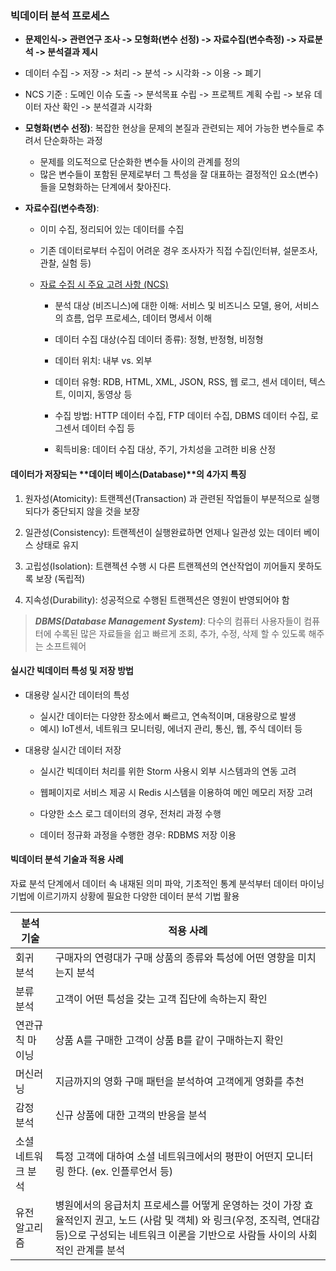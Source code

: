 ### 빅데이터 분석 프로세스

- **문제인식-> 관련연구 조사 -> 모형화(변수 선정) -> 자료수집(변수측정) -> 자료분석 -> 분석결과 제시**

- 데이터 수집 -> 저장 -> 처리 -> 분석 -> 시각화 -> 이용 -> 폐기

- NCS 기준 : 도메인 이슈 도출 -> 분석목표 수립 -> 프로젝트 계획 수립 -> 보유 데이터 자산 확인 -> 분석결과 시각화

  

- **모형화(변수 선정)**: 복잡한 현상을 문제의 본질과 관련되는 제어 가능한 변수들로 추려서 단순화하는 과정

  - 문제를 의도적으로 단순화한 변수들 사이의 관계를 정의
  - 많은 변수들이 포함된 문제로부터 그 특성을 잘 대표하는 결정적인 요소(변수)들을 모형화하는 단계에서 찾아진다.

- **자료수집(변수측정)**: 

  - 이미 수집, 정리되어 있는 데이터를 수집

  - 기존 데이터로부터 수집이 어려운 경우 조사자가 직접 수집(인터뷰, 설문조사, 관찰, 실험 등)

  - <u>자료 수집 시 주요 고려 사항 (NCS)</u>

    - 분석 대상 (비즈니스)에 대한 이해: 서비스 및 비즈니스 모델, 용어, 서비스의 흐름, 업무 프로세스, 데이터 명세서 이해

    - 데이터 수집 대상(수집 데이터 종류): 정형, 반정형, 비정형 

    - 데이터 위치: 내부 vs. 외부

    - 데이터 유형: RDB, HTML, XML, JSON, RSS, 웹 로그, 센서 데이터, 텍스트, 이미지, 동영상 등

    - 수집 방법: HTTP 데이터 수집, FTP 데이터 수집, DBMS 데이터 수집, 로그센서 데이터 수집 등

    - 획득비용: 데이터 수집 대상, 주기, 가치성을 고려한 비용 산정

      

#### 데이터가 저장되는 **데이터 베이스(Database)**의 4가지 특징

1) 원자성(Atomicity): 트랜젝션(Transaction) 과 관련된 작업들이 부분적으로 실행되다가 중단되지 않을 것을 보장

2) 일관성(Consistency): 트랜젝션이 실행완료하면 언제나 일관성 있는 데이터 베이스 상태로 유지

3) 고립성(Isolation): 트랜젝션 수행 시 다른 트랜젝션의 연산작업이 끼어들지 못하도록 보장 (독립적)

4) 지속성(Durability): 성공적으로 수행된 트랜젝션은 영원이 반영되어야 함

   

> ***DBMS(Database Management System)***: 다수의 컴퓨터 사용자들이 컴퓨터에 수록된 많은 자료들을 쉽고 빠르게 조회, 추가, 수정, 삭제 할 수 있도록 해주는 소프트웨어



#### 실시간 빅데이터 특성 및 저장 방법

- 대용량 실시간 데이터의 특성
  - 실시간 데이터는 다양한 장소에서 빠르고, 연속적이며, 대용량으로 발생
  - 예시) IoT센서, 네트워크 모니터링, 에너지 관리, 통신, 웹, 주식 데이터 등

- 대용량 실시간 데이터 저장

  - 실시간 빅데이터 처리를 위한 Storm 사용시 외부 시스템과의 연동 고려

  - 웹페이지로 서비스 제공 시 Redis 시스템을 이용하여 메인 메모리 저장 고려

  - 다양한 소스 로그 데이터의 경우, 전처리 과정 수행

  - 데이터 정규화 과정을 수행한 경우: RDBMS 저장 이용

    

#### 빅데이터 분석 기술과 적용 사례

자료 분석 단계에서 데이터 속 내재된 의미 파악, 기초적인 통계 분석부터 데이터 마이닝 기법에 이르기까지 상황에 필요한 다양한 데이터 분석 기법 활용



| 분석 기술          | 적용 사례                                                    |
| ------------------ | ------------------------------------------------------------ |
| 회귀 분석          | 구매자의 연령대가 구매 상품의 종류와 특성에 어떤 영향을 미치는지 분석 |
| 분류 분석          | 고객이 어떤 특성을 갖는 고객 집단에 속하는지 확인            |
| 연관규칙 마이닝    | 상품 A를 구매한 고객이 상품 B를 같이 구매하는지 확인         |
| 머신러닝           | 지금까지의 영화 구매 패턴을 분석하여 고객에게 영화를 추천    |
| 감정 분석          | 신규 상품에 대한 고객의 반응을 분석                          |
| 소셜 네트워크 분석 | 특정 고객에 대하여 소셜 네트워크에서의 평판이 어떤지 모니터링 한다. (ex. 인플루언서 등) |
| 유전 알고리즘      | 병원에서의 응급처치 프로세스를 어떻게 운영하는 것이 가장 효율적인지 권고,  노드 (사람 및 객체) 와 링크(우정, 조직력, 연대감 등)으로 구성되는 네트워크 이론을 기반으로 사람들 사이의 사회적인 관계를 분석 |

